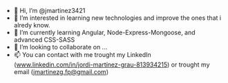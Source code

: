 - 👋 Hi, I’m @jmartinez3421
- 👀 I’m interested in learning new technologies and improve the ones that i alredy know.
- 🌱 I’m currently learning Angular, Node-Express-Mongoose, and advanced CSS-SASS
- 💞️ I’m looking to collaborate on ...
- 📫 You can contact with me trought my LinkedIn (www.linkedin.com/in/jordi-martínez-grau-813934215) or trought my email (jmartinezg.fp@gmail.com)

<!---
jmartinez3421/jmartinez3421 is a ✨ special ✨ repository because its `README.md` (this file) appears on your GitHub profile.
You can click the Preview link to take a look at your changes.
--->
